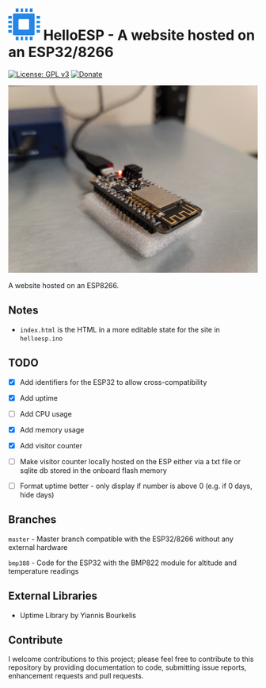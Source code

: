 # <img src="https://github.com/Tech1k/helloesp/blob/master/images/helloesp-favicon.png" alt="HelloESP" width="64"/> HelloESP - A website hosted on an ESP32/8266
[![License: GPL v3](https://img.shields.io/badge/License-GPLv3-blue.svg)](https://www.gnu.org/licenses/gpl-3.0)
[![Donate](https://img.shields.io/badge/Support%20me-Donate-blue)](https://kk.dev/donate)

<img src="https://github.com/Tech1k/helloesp/blob/master/images/esp8266-webserver.jpg" alt="ESP8266 Webserver" max-width="100%"/>

A website hosted on an ESP8266.


## Notes
- ``index.html`` is the HTML in a more editable state for the site in ``helloesp.ino``


## TODO
- [x] Add identifiers for the ESP32 to allow cross-compatibility
- [x] Add uptime
- [ ] Add CPU usage
- [x] Add memory usage
- [x] Add visitor counter
- [ ] Make visitor counter locally hosted on the ESP either via a txt file or sqlite db stored in the onboard flash memory
- [ ] Format uptime better - only display if number is above 0 (e.g. if 0 days, hide days)


## Branches
``master`` - Master branch compatible with the ESP32/8266 without any external hardware

``bmp388`` - Code for the ESP32 with the BMP822 module for altitude and temperature readings


## External Libraries
- Uptime Library by Yiannis Bourkelis

## Contribute
I welcome contributions to this project; please feel free to contribute to this repository by providing documentation to code, submitting issue reports, enhancement requests and pull requests.
